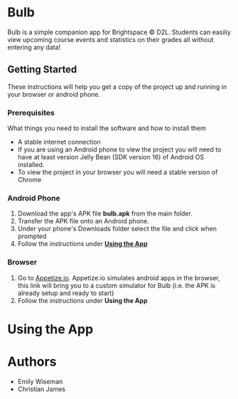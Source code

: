 # Bulb
Bulb is a simple companion app for Brightspace © D2L. Students can easiliy view upcoming course events and statistics on their grades all without entering any data! 

## Getting Started
These instructions will help you get a copy of the project up and running in your browser or android phone.

### Prerequisites
What things you need to install the software and how to install them

* A stable internet connection
* If you are using an Android phone to view the project you will need to have at least version Jelly Bean (SDK version 16) of Android OS installed.
* To view the project in your browser you will need a stable version of Chrome

### Android Phone
1. Download the app's APK file __**bulb.apk**__ from the main folder. 
2. Transfer the APK file onto an Android phone.
3. Under your phone's Downloads folder select the file and click when prompted
4. Follow the instructions under [__**Using the App**__](#using-the-app)

### Browser
1. Go to [Appetize.io](https://appetize.io/embed/wttkyjxwuvk1x6rmeua3v94kt4?device=pixel4&scale=100&orientation=portrait&osVersion=10.0&deviceColor=white). Appetize.io simulates android apps in the browser, this link will bring you to a custom simulator for Bulb (i.e. the APK is already setup and ready to start)
2. Follow the instructions under __**Using the App**__

# Using the App

# Authors
* Emily Wiseman
* Christian James

